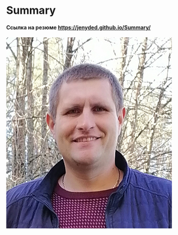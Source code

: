 # Summary
#### Ссылка на резюме https://jenyded.github.io/Summary/
![](https://github.com/Jenyded/Summary/blob/main/IMG_Foto1.jpg)
